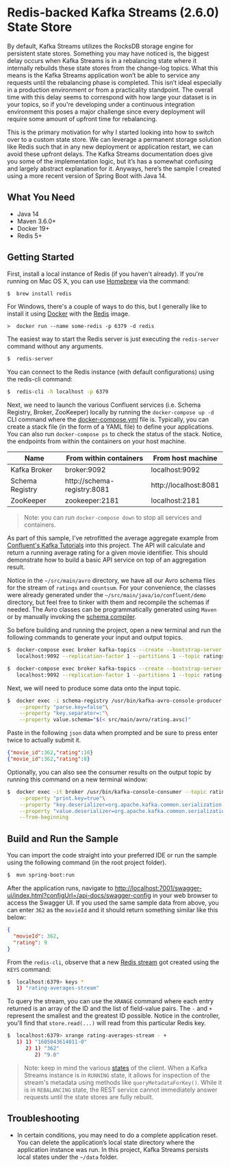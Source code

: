 # Redis-backed Kafka Streams (2.6.0) State Store
By default, Kafka Streams utilizes the RocksDB storage engine for persistent state stores. Something you may have noticed is, the biggest delay occurs when Kafka Streams is in a rebalancing state where it internally rebuilds these state stores from the change-log topics. What this means is the Kafka Streams application won’t be able to service any requests until the rebalancing phase is completed. This isn’t ideal especially in a production environment or from a practicality standpoint. The overall time with this delay seems to correspond with how large your dataset is in your topics, so if you're developing under a continuous integration environment this poses a major challenge since every deployment will require some amount of upfront time for rebalancing.

This is the primary motivation for why I started looking into how to switch over to a custom state store. We can leverage a permanent storage solution like Redis such that in any new deployment or application restart, we can avoid these upfront delays. The Kafka Streams documentation does give you some of the implementation logic, but it’s has a somewhat confusing and largely abstract explanation for it. Anyways, here’s the sample I created using a more recent version of Spring Boot with Java 14.
## What You Need

* Java 14
* Maven 3.6.0+
* Docker 19+
* Redis 5+

## Getting Started
First, install a local instance of Redis (if you haven't already). If you're running on Mac OS X, you can use [Homebrew](https://brew.sh) via the command:

```zsh
$  brew install redis
```

For Windows, there's a couple of ways to do this, but I generally like to install it using [Docker](https://docs.docker.com/docker-for-windows/install) with the [Redis](https://hub.docker.com/_/redis) image.

```pwsh
>  docker run --name some-redis -p 6379 -d redis
```

The easiest way to start the Redis server is just executing the `redis-server` command without any arguments.

```zsh
$  redis-server
```

You can connect to the Redis instance (with default configurations) using the redis-cli command:

```zsh
$  redis-cli -h localhost -p 6379
```

Next, we need to launch the various Confluent services (i.e. Schema Registry, Broker, ZooKeeper) locally by running the `docker-compose up -d` CLI command where the [docker-compose.yml](https://github.com/bchen04/springboot-kafka-streams-rest-api/blob/master/docker-compose.yml) file is. Typically, you can create a stack file (in the form of a YAML file) to define your applications. You can also run `docker-compose ps` to check the status of the stack. Notice, the endpoints from within the containers on your host machine.

| Name | From within containers | From host machine |
| ------------- | ------------- | ------------- |
| Kafka Broker | broker:9092 | localhost:9092 |
| Schema Registry  | http://schema-registry:8081 | http://localhost:8081 |
| ZooKeeper | zookeeper:2181 | localhost:2181 |

> Note: you can run `docker-compose down` to stop all services and containers.

As part of this sample, I've retrofitted the average aggregate example from [Confluent's Kafka Tutorials](https://kafka-tutorials.confluent.io/aggregating-average/kstreams.html) into this project. The API will calculate and return a running average rating for a given movie identifier. This should demonstrate how to build a basic API service on top of an aggregation result.

Notice in the `~/src/main/avro` directory, we have all our Avro schema files for the stream of `ratings` and `countsum`. For your convenience, the classes were already generated under the `~/src/main/java/io/confluent/demo` directory, but feel free to tinker with them and recompile the schemas if needed. The Avro classes can be programmatically generated using `Maven` or by manually invoking the [schema compiler](https://avro.apache.org/docs/1.10.0/gettingstartedjava.html#Compiling+the+schema). 

So before building and running the project, open a new terminal and run the following commands to generate your input and output topics.

```zsh
$  docker-compose exec broker kafka-topics --create --bootstrap-server \
   localhost:9092 --replication-factor 1 --partitions 1 --topic ratings

$  docker-compose exec broker kafka-topics --create --bootstrap-server \
   localhost:9092 --replication-factor 1 --partitions 1 --topic rating-averages
```

Next, we will need to produce some data onto the input topic.

```zsh
$  docker exec -i schema-registry /usr/bin/kafka-avro-console-producer --topic ratings --broker-list broker:9092\
    --property "parse.key=false"\
    --property "key.separator=:"\
    --property value.schema="$(< src/main/avro/rating.avsc)"
 ```
 
Paste in the following `json` data when prompted and be sure to press enter twice to actually submit it.

```json
{"movie_id":362,"rating":10}
{"movie_id":362,"rating":8}
 ```

Optionally, you can also see the consumer results on the output topic by running this command on a new terminal window:

```zsh
$  docker exec -it broker /usr/bin/kafka-console-consumer --topic rating-averages --bootstrap-server broker:9092 \
    --property "print.key=true"\
    --property "key.deserializer=org.apache.kafka.common.serialization.LongDeserializer" \
    --property "value.deserializer=org.apache.kafka.common.serialization.DoubleDeserializer" \
    --from-beginning
```

## Build and Run the Sample

You can import the code straight into your preferred IDE or run the sample using the following command (in the root project folder).

```zsh
$  mvn spring-boot:run
```
After the application runs, navigate to [http://localhost:7001/swagger-ui/index.html?configUrl=/api-docs/swagger-config](http://localhost:7001/swagger-ui/index.html?configUrl=/api-docs/swagger-config) in your web browser to access the Swagger UI. If you used the same sample data from above, you can enter `362` as the `movieId` and it should return something similar like this below:

```json
{
  "movieId": 362,
  "rating": 9
}
```

From the `redis-cli`, observe that a new [Redis stream](https://redis.io/topics/streams-intro) got created using the `KEYS` command:

```zsh
$  localhost:6379> keys *
   1) "rating-averages-stream"
```

To query the stream, you can use the `XRANGE` command where each entry returned is an array of the ID and the list of field-value pairs. The `-` and `+` represent the smallest and the greatest ID possible. Notice in the controller, you'll find that `store.read(...)` will read from this particular Redis key.

```zsh
$  localhost:6379> xrange rating-averages-stream - +
   1) 1) "1605043614011-0"
      2) 1) "362"
         2) "9.0"
```

> Note: keep in mind the various [states](https://kafka.apache.org/25/javadoc/org/apache/kafka/streams/KafkaStreams.State.html) of the client. When a Kafka Streams instance is in `RUNNING` state, it allows for inspection of the stream's metadata using methods like `queryMetadataForKey()`. While it is in `REBALANCING` state, the REST service cannot immediately answer requests until the state stores are fully rebuilt.

## Troubleshooting

* In certain conditions, you may need to do a complete application reset. You can delete the application’s local state directory where the application instance was run. In this project, Kafka Streams persists local states under the `~/data` folder.
